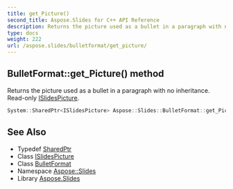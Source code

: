 ```yaml
---
title: get_Picture()
second_title: Aspose.Slides for C++ API Reference
description: Returns the picture used as a bullet in a paragraph with no inheritance. Read-only ISlidesPicture.
type: docs
weight: 222
url: /aspose.slides/bulletformat/get_picture/
---
```

## BulletFormat::get_Picture() method


Returns the picture used as a bullet in a paragraph with no inheritance. Read-only [ISlidesPicture](../../islidespicture/).

```cpp
System::SharedPtr<ISlidesPicture> Aspose::Slides::BulletFormat::get_Picture() override
```

## See Also

* Typedef [SharedPtr](../../../system/sharedptr/)
* Class [ISlidesPicture](../../islidespicture/)
* Class [BulletFormat](../)
* Namespace [Aspose::Slides](../../)
* Library [Aspose.Slides](../../../)